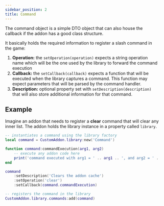 ```yaml
---
sidebar_position: 2
title: Command
---
```


The command object is a simple DTO object that can also house the callback
if the addon has a good class structure.

It basically holds the required information to register a slash command in
the game:

1. **Operation:** the `setOperation(operation)` expects a string operation
name which will be the one used by the library to forward the command 
execution
1. **Callback:** the `setCallback(callback)` expects a function that will be
executed when the library captures a command. This function may expect
parameters that will be parsed by the command handler.
1. **Description:** optional property set with `setDescription(description)`
that will also store additional information for that command.

## Example

Imagine an addon that needs to register a **clear** command that will clear
any inner list. The addon holds the library instance in a property called
`library`.

```lua
-- instantiates a command using the library factory
local command = CustomAddon.library:new('Command')

function command:commandExecution(arg1, arg2)
    -- execute any addon code here
    print('command executed with arg1 = ' .. arg1 .. ', and arg2 = ' .. arg2)
end

command
    :setDescription('Clears the addon cache')
    :setOperation('clear')
    :setCallback(command.commandExecution)

-- registers the command in the library
CustomAddon.library.commands:add(command)
```